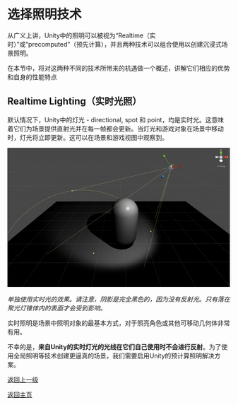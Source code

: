 # 选择照明技术
从广义上讲，Unity中的照明可以被视为“Realtime（实时）”或“precomputed”（预先计算），并且两种技术可以组合使用以创建沉浸式场景照明。

在本节中，将对这两种不同的技术所带来的机遇做一个概述，讲解它们相应的优势和自身的性能特点

## Realtime Lighting（实时光照）
默认情况下，Unity中的灯光 - directional, spot 和 point，均是实时光。这意味着它们为场景提供直射光并在每一帧都会更新。当灯光和游戏对象在场景中移动时，灯光将立即更新。这可以在场景和游戏视图中观察到。

![](/Image/Graphics/Introduction/realtime_0.png)

*单独使用实时光的效果。请注意，阴影是完全黑色的，因为没有反射光。只有落在聚光灯锥体内的表面才会受到影响。*

实时照明是场景中照明对象的最基本方式，对于照亮角色或其他可移动几何体非常有用。

不幸的是，**来自Unity的实时灯光的光线在它们自己使用时不会进行反射**。为了使用全局照明等技术创建更逼真的场景，我们需要启用Unity的预计算照明解决方案。



[返回上一级](/Graphics/Introduction-to-Lighting-and-Rendering.md)

[返回主页](/README.md)
